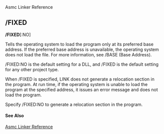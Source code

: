 Asmc Linker Reference

## /FIXED

**/FIXED**[:NO]

Tells the operating system to load the program only at its preferred base address. If the preferred base address is unavailable, the operating system does not load the file. For more information, see /BASE (Base Address).

/FIXED:NO is the default setting for a DLL, and /FIXED is the default setting for any other project type.

When /FIXED is specified, LINK does not generate a relocation section in the program. At run time, if the operating system is unable to load the program at the specified address, it issues an error message and does not load the program.

Specify /FIXED:NO to generate a relocation section in the program.

#### See Also

[Asmc Linker Reference](readme.md)
